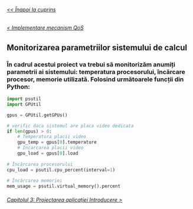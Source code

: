 ###### [<< Înapoi la cuprins](../Cuprins.md)
###### [< Implementare mecanism QoS](08.%20Implementare%20mecanism%20QoS0,%201%20și%202.md)
## Monitorizarea parametriilor sistemului de calcul
### În cadrul acestui proiect va trebui să monitorizăm anumiți parametrii ai sistemului: temperatura procesorului, încărcare procesor, memorie utilizată. Folosind următoarele funcții din Python:
```Python
import psutil
import GPUtil

gpus = GPUtil.getGPUs()

# verific daca sistemul are placa video dedicata
if len(gpus) > 0:
    # Temperatura placii video
    gpu_temp = gpus[0].temperature
    # Incarcarea placii video
    gpu_load = gpus[0].load
    
# Încărcarea procesorului
cpu_load = psutil.cpu_percent(interval=1)
    
# Încărcarea memoriei
mem_usage = psutil.virtual_memory().percent
```
<!--- daca vrei putem aduga si monitorizarea pentru gpu, pt asta va trebui sa facem urmatoarele modificari:
1. importam biblioteca GPUtil
2. apelam GPUtil.getGPUs() si rez il punem in gpus
3. daca lungimea lui gpus e 0 inseamna ca nu avem placa video si vom pune usage 0 si temperatura 0
4. iar in gpus[0].load vom avem load-ul GPU-ului si in gpus[0].temeprature temperatura gpu-ului--->
###### [Capitolul 3: Proiectarea aplicației Introducere >](../Capitolul%203%20Proiectarea%20aplicației/01.%20Introducere.md)
